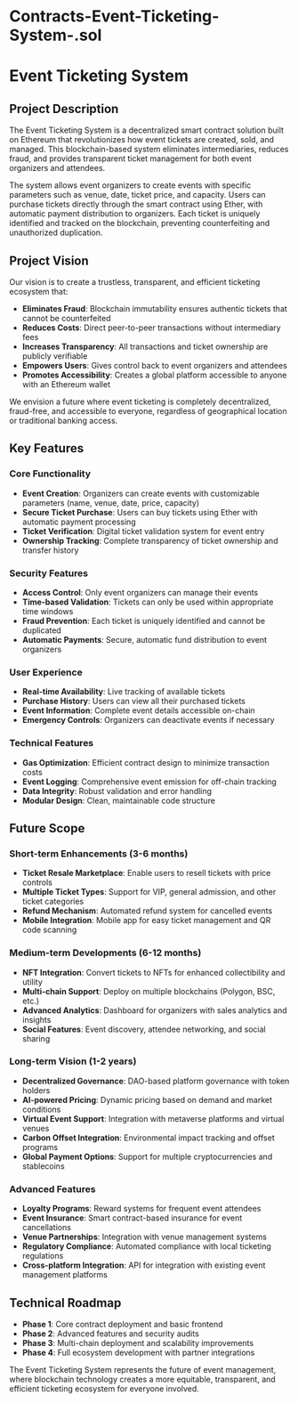 # Contracts-Event-Ticketing-System-.sol
# Event Ticketing System

## Project Description

The Event Ticketing System is a decentralized smart contract solution built on Ethereum that revolutionizes how event tickets are created, sold, and managed. This blockchain-based system eliminates intermediaries, reduces fraud, and provides transparent ticket management for both event organizers and attendees.

The system allows event organizers to create events with specific parameters such as venue, date, ticket price, and capacity. Users can purchase tickets directly through the smart contract using Ether, with automatic payment distribution to organizers. Each ticket is uniquely identified and tracked on the blockchain, preventing counterfeiting and unauthorized duplication.

## Project Vision

Our vision is to create a trustless, transparent, and efficient ticketing ecosystem that:

- **Eliminates Fraud**: Blockchain immutability ensures authentic tickets that cannot be counterfeited
- **Reduces Costs**: Direct peer-to-peer transactions without intermediary fees
- **Increases Transparency**: All transactions and ticket ownership are publicly verifiable
- **Empowers Users**: Gives control back to event organizers and attendees
- **Promotes Accessibility**: Creates a global platform accessible to anyone with an Ethereum wallet

We envision a future where event ticketing is completely decentralized, fraud-free, and accessible to everyone, regardless of geographical location or traditional banking access.

## Key Features

### Core Functionality
- **Event Creation**: Organizers can create events with customizable parameters (name, venue, date, price, capacity)
- **Secure Ticket Purchase**: Users can buy tickets using Ether with automatic payment processing
- **Ticket Verification**: Digital ticket validation system for event entry
- **Ownership Tracking**: Complete transparency of ticket ownership and transfer history

### Security Features
- **Access Control**: Only event organizers can manage their events
- **Time-based Validation**: Tickets can only be used within appropriate time windows
- **Fraud Prevention**: Each ticket is uniquely identified and cannot be duplicated
- **Automatic Payments**: Secure, automatic fund distribution to event organizers

### User Experience
- **Real-time Availability**: Live tracking of available tickets
- **Purchase History**: Users can view all their purchased tickets
- **Event Information**: Complete event details accessible on-chain
- **Emergency Controls**: Organizers can deactivate events if necessary

### Technical Features
- **Gas Optimization**: Efficient contract design to minimize transaction costs
- **Event Logging**: Comprehensive event emission for off-chain tracking
- **Data Integrity**: Robust validation and error handling
- **Modular Design**: Clean, maintainable code structure

## Future Scope

### Short-term Enhancements (3-6 months)
- **Ticket Resale Marketplace**: Enable users to resell tickets with price controls
- **Multiple Ticket Types**: Support for VIP, general admission, and other ticket categories
- **Refund Mechanism**: Automated refund system for cancelled events
- **Mobile Integration**: Mobile app for easy ticket management and QR code scanning

### Medium-term Developments (6-12 months)
- **NFT Integration**: Convert tickets to NFTs for enhanced collectibility and utility
- **Multi-chain Support**: Deploy on multiple blockchains (Polygon, BSC, etc.)
- **Advanced Analytics**: Dashboard for organizers with sales analytics and insights
- **Social Features**: Event discovery, attendee networking, and social sharing

### Long-term Vision (1-2 years)
- **Decentralized Governance**: DAO-based platform governance with token holders
- **AI-powered Pricing**: Dynamic pricing based on demand and market conditions
- **Virtual Event Support**: Integration with metaverse platforms and virtual venues
- **Carbon Offset Integration**: Environmental impact tracking and offset programs
- **Global Payment Options**: Support for multiple cryptocurrencies and stablecoins

### Advanced Features
- **Loyalty Programs**: Reward systems for frequent event attendees
- **Event Insurance**: Smart contract-based insurance for event cancellations
- **Venue Partnerships**: Integration with venue management systems
- **Regulatory Compliance**: Automated compliance with local ticketing regulations
- **Cross-platform Integration**: API for integration with existing event management platforms

## Technical Roadmap

- **Phase 1**: Core contract deployment and basic frontend
- **Phase 2**: Advanced features and security audits
- **Phase 3**: Multi-chain deployment and scalability improvements
- **Phase 4**: Full ecosystem development with partner integrations

The Event Ticketing System represents the future of event management, where blockchain technology creates a more equitable, transparent, and efficient ticketing ecosystem for everyone involved.
